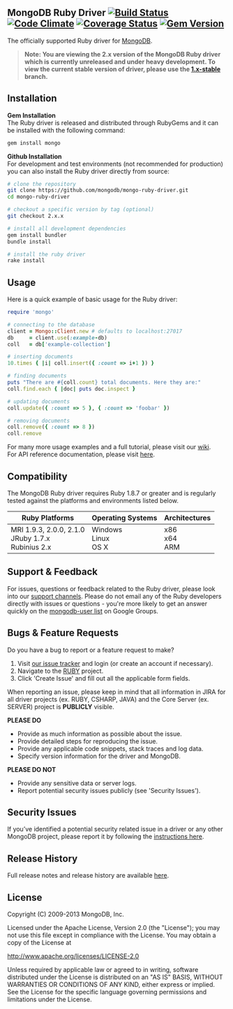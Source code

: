 MongoDB Ruby Driver [![Build Status][travis-img]][travis-url] [![Code Climate][codeclimate-img]][codeclimate-url] [![Coverage Status][coveralls-img]][coveralls-url] [![Gem Version][rubygems-img]][rubygems-url]
-----
The officially supported Ruby driver for [MongoDB](http://www.mongodb.org).

> **Note: You are viewing the 2.x version of the MongoDB Ruby driver which is currently unreleased and under heavy development. To view the current stable version of driver, please use the [1.x-stable](https://github.com/mongodb/mongo-ruby-driver/tree/1.x-stable) branch.**


Installation
-----

**Gem Installation**<br>
The Ruby driver is released and distributed through RubyGems and it can be installed with the following command:
```bash
gem install mongo
```
**Github Installation**<br>
For development and test environments (not recommended for production) you can also install the Ruby driver directly from source:

```bash
# clone the repository
git clone https://github.com/mongodb/mongo-ruby-driver.git
cd mongo-ruby-driver

# checkout a specific version by tag (optional)
git checkout 2.x.x

# install all development dependencies
gem install bundler
bundle install

# install the ruby driver
rake install
```

Usage
-----
Here is a quick example of basic usage for the Ruby driver:
```ruby
require 'mongo'

# connecting to the database
client = Mongo::Client.new # defaults to localhost:27017
db     = client.use(:example-db)
coll   = db['example-collection']

# inserting documents
10.times { |i| coll.insert({ :count => i+1 }) }

# finding documents
puts "There are #{coll.count} total documents. Here they are:"
coll.find.each { |doc| puts doc.inspect }

# updating documents
coll.update({ :count => 5 }, { :count => 'foobar' })

# removing documents
coll.remove({ :count => 8 })
coll.remove
```

For many more usage examples and a full tutorial, please visit our [wiki](https://github.com/mongodb/mongo-ruby-driver/wiki).<br>
For API reference documentation, please visit [here](http://api.mongodb.org/ruby/current).

Compatibility
-----
The MongoDB Ruby driver requires Ruby 1.8.7 or greater and is regularly tested against the platforms and environments listed below.

Ruby Platforms | Operating Systems | Architectures
-------------- | ----------------- | -------------
MRI 1.9.3, 2.0.0, 2.1.0<br>JRuby 1.7.x<br>Rubinius 2.x | Windows<br>Linux<br>OS X | x86<br>x64<br>ARM

Support & Feedback
-----

For issues, questions or feedback related to the Ruby driver, please look into
our [support channels](http://www.mongodb.org/about/support). Please
do not email any of the Ruby developers directly with issues or
questions - you're more likely to get an answer quickly on the [mongodb-user list](http://groups.google.com/group/mongodb-user) on Google Groups.

Bugs & Feature Requests
-----

Do you have a bug to report or a feature request to make?

1. Visit [our issue tracker](https://jira.mongodb.org) and login (or create an account if necessary).
2. Navigate to the [RUBY](https://jira.mongodb.org/browse/RUBY) project.
3. Click 'Create Issue' and fill out all the applicable form fields.

When reporting an issue, please keep in mind that all information in JIRA for all driver projects (ex. RUBY, CSHARP, JAVA) and the Core Server (ex. SERVER) project is **PUBLICLY** visible.

**PLEASE DO**

* Provide as much information as possible about the issue.
* Provide detailed steps for reproducing the issue.
* Provide any applicable code snippets, stack traces and log data.
* Specify version information for the driver and MongoDB.

**PLEASE DO NOT**

* Provide any sensitive data or server logs.
* Report potential security issues publicly (see 'Security Issues').

Security Issues
-----

If you’ve identified a potential security related issue in a driver or any other
MongoDB project, please report it by following the [instructions here](http://docs.mongodb.org/manual/tutorial/create-a-vulnerability-report).

Release History
-----

Full release notes and release history are available [here](https://github.com/mongodb/mongo-ruby-driver/releases).

License
-----

 Copyright (C) 2009-2013 MongoDB, Inc.

   Licensed under the Apache License, Version 2.0 (the "License");
   you may not use this file except in compliance with the License.
   You may obtain a copy of the License at

   http://www.apache.org/licenses/LICENSE-2.0

   Unless required by applicable law or agreed to in writing, software
   distributed under the License is distributed on an "AS IS" BASIS,
   WITHOUT WARRANTIES OR CONDITIONS OF ANY KIND, either express or implied.
   See the License for the specific language governing permissions and
   limitations under the License.

[rubygems-img]: https://badge.fury.io/rb/mongo.png
[rubygems-url]: http://badge.fury.io/rb/mongo
[travis-img]: https://secure.travis-ci.org/mongodb/mongo-ruby-driver.png?branch=master
[travis-url]: http://travis-ci.org/mongodb/mongo-ruby-driver?branch=master
[codeclimate-img]: https://codeclimate.com/github/mongodb/mongo-ruby-driver.png?branch=master
[codeclimate-url]: https://codeclimate.com/github/mongodb/mongo-ruby-driver?branch=master
[coveralls-img]: https://coveralls.io/repos/mongodb/mongo-ruby-driver/badge.png?branch=master
[coveralls-url]: https://coveralls.io/r/mongodb/mongo-ruby-driver?branch=master
